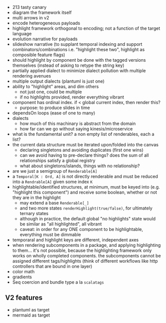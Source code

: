 - 213 tasty canary
- diagram the framework itself
- multi arrows in v2
- encode heterogeneous payloads
- highlight framework orthogonal to encoding; not a function of the target language
- evolution narrative for payloads
- slideshow narrative (to supplant temporal indexing and support combinators/combinations i.e. "highlight these two", highlight as composible feature flags)
- should highlight by component be done with the tagged versions themselves (instead of asking to retype the string key)
- partially applied dialect to minimize dialect pollution with multiple rendering avenues
- multiple output dialects (plantuml is just one)
- ability to "highlight" areas, and dim others
  - not just one, could be multiple
  - if no highlights provided, render everything vibrant
- component has ordinal index. if < global current index, then render this?
  - purpose: to produce slides in time
- dependsOn loops (ease of one to many)
- dialects
  - how much of this machinary is abstract from the domain
  - how far can we go without saying kinesis/microservice
- what is the fundamental unit? a non empty list of renderables, each a list?
- the current data structure must be iterated upon/folded into the canvas
  - declaring singletons and avoiding duplicates (first one wins)
  - can we avoid having to pre-declare things? does the sum of all relationships satisfy a global registry
  - what about singletons/islands, things with no relationship?
- are we just a semigroup of `Renderable[A]`
- a `Temporal[K : Ord, A]` is not directly renderable and must be reduced into a `Rendrable[A]` given some index `K`
- highlightable/identified structures, at minimum, must be keyed into (e.g. "highlight this component") and receive some boolean, whether or not they are in the highlight
  - may extend a base `Renderable[_]`
  - and two more states `renderHighlight(true/false)`, for ultimately ternary states
  - although in practice, the default global "no highlights" state would be similar as "all highlighted", all vibrant
  - caveat: in order for any ONE component to be highlightable, everything must be dimmable
- temporaral and highlight keys are different, independent axes
- when rendering subcomponents in a package, and applying highlighting to them... it's not possible, because the highlighting framework only works on wholly completed components. the subcomponents cannot be assigned different tags/highlights (think of different workflows like http controllers that are bound in one layer) 
- color math
- gradients
- Seq coercion and bundle type a la `scalatags`

## V2 features

- plantuml as target
- mermaid as target
